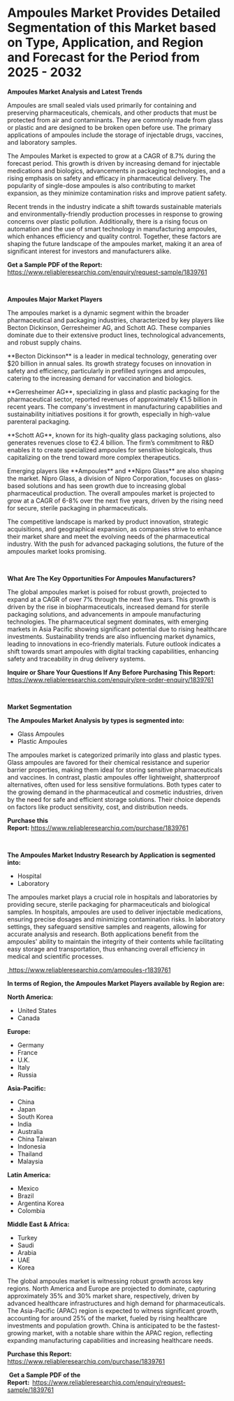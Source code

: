 <p><h1>Ampoules Market Provides Detailed Segmentation of this Market based on Type, Application, and Region and Forecast for the Period from 2025 - 2032</h1></p><p><strong>Ampoules Market Analysis and Latest Trends</strong></p>
<p><p>Ampoules are small sealed vials used primarily for containing and preserving pharmaceuticals, chemicals, and other products that must be protected from air and contaminants. They are commonly made from glass or plastic and are designed to be broken open before use. The primary applications of ampoules include the storage of injectable drugs, vaccines, and laboratory samples.</p><p>The Ampoules Market is expected to grow at a CAGR of 8.7% during the forecast period. This growth is driven by increasing demand for injectable medications and biologics, advancements in packaging technologies, and a rising emphasis on safety and efficacy in pharmaceutical delivery. The popularity of single-dose ampoules is also contributing to market expansion, as they minimize contamination risks and improve patient safety.</p><p>Recent trends in the industry indicate a shift towards sustainable materials and environmentally-friendly production processes in response to growing concerns over plastic pollution. Additionally, there is a rising focus on automation and the use of smart technology in manufacturing ampoules, which enhances efficiency and quality control. Together, these factors are shaping the future landscape of the ampoules market, making it an area of significant interest for investors and manufacturers alike.</p></p>
<p><strong>Get a Sample PDF of the Report:&nbsp;</strong> <a href="https://www.reliableresearchiq.com/enquiry/request-sample/1839761?utm_campaign=3735&utm_medium=2&utm_source=Github&utm_content=ia&utm_term=19042025&utm_id=ampoules">https://www.reliableresearchiq.com/enquiry/request-sample/1839761</a></p>
<p>&nbsp;</p>
<p><strong>Ampoules Major Market Players</strong></p>
<p><p>The ampoules market is a dynamic segment within the broader pharmaceutical and packaging industries, characterized by key players like Becton Dickinson, Gerresheimer AG, and Schott AG. These companies dominate due to their extensive product lines, technological advancements, and robust supply chains.</p><p>**Becton Dickinson** is a leader in medical technology, generating over $20 billion in annual sales. Its growth strategy focuses on innovation in safety and efficiency, particularly in prefilled syringes and ampoules, catering to the increasing demand for vaccination and biologics.</p><p>**Gerresheimer AG**, specializing in glass and plastic packaging for the pharmaceutical sector, reported revenues of approximately €1.5 billion in recent years. The company's investment in manufacturing capabilities and sustainability initiatives positions it for growth, especially in high-value parenteral packaging.</p><p>**Schott AG**, known for its high-quality glass packaging solutions, also generates revenues close to €2.4 billion. The firm’s commitment to R&D enables it to create specialized ampoules for sensitive biologicals, thus capitalizing on the trend toward more complex therapeutics.</p><p>Emerging players like **Ampoules** and **Nipro Glass** are also shaping the market. Nipro Glass, a division of Nipro Corporation, focuses on glass-based solutions and has seen growth due to increasing global pharmaceutical production. The overall ampoules market is projected to grow at a CAGR of 6-8% over the next five years, driven by the rising need for secure, sterile packaging in pharmaceuticals.</p><p>The competitive landscape is marked by product innovation, strategic acquisitions, and geographical expansion, as companies strive to enhance their market share and meet the evolving needs of the pharmaceutical industry. With the push for advanced packaging solutions, the future of the ampoules market looks promising.</p></p>
<p>&nbsp;</p>
<p><strong>What Are The Key Opportunities For Ampoules Manufacturers?</strong></p>
<p><p>The global ampoules market is poised for robust growth, projected to expand at a CAGR of over 7% through the next five years. This growth is driven by the rise in biopharmaceuticals, increased demand for sterile packaging solutions, and advancements in ampoule manufacturing technologies. The pharmaceutical segment dominates, with emerging markets in Asia Pacific showing significant potential due to rising healthcare investments. Sustainability trends are also influencing market dynamics, leading to innovations in eco-friendly materials. Future outlook indicates a shift towards smart ampoules with digital tracking capabilities, enhancing safety and traceability in drug delivery systems.</p></p>
<p><strong>Inquire or Share Your Questions If Any Before Purchasing This Report:</strong> <a href="https://www.reliableresearchiq.com/enquiry/pre-order-enquiry/1839761?utm_campaign=3735&utm_medium=2&utm_source=Github&utm_content=ia&utm_term=19042025&utm_id=ampoules">https://www.reliableresearchiq.com/enquiry/pre-order-enquiry/1839761</a></p>
<p>&nbsp;</p>
<p><strong>Market Segmentation</strong></p>
<p><strong>The Ampoules Market Analysis by types is segmented into:</strong></p>
<p><ul><li>Glass Ampoules</li><li>Plastic Ampoules</li></ul></p>
<p><p>The ampoules market is categorized primarily into glass and plastic types. Glass ampoules are favored for their chemical resistance and superior barrier properties, making them ideal for storing sensitive pharmaceuticals and vaccines. In contrast, plastic ampoules offer lightweight, shatterproof alternatives, often used for less sensitive formulations. Both types cater to the growing demand in the pharmaceutical and cosmetic industries, driven by the need for safe and efficient storage solutions. Their choice depends on factors like product sensitivity, cost, and distribution needs.</p></p>
<p><strong>Purchase this Report:&nbsp;</strong><a href="https://www.reliableresearchiq.com/purchase/1839761?utm_campaign=3735&utm_medium=2&utm_source=Github&utm_content=ia&utm_term=19042025&utm_id=ampoules">https://www.reliableresearchiq.com/purchase/1839761</a></p>
<p>&nbsp;</p>
<p><strong>The Ampoules Market Industry Research by Application is segmented into:</strong></p>
<p><ul><li>Hospital</li><li>Laboratory</li></ul></p>
<p><p>The ampoules market plays a crucial role in hospitals and laboratories by providing secure, sterile packaging for pharmaceuticals and biological samples. In hospitals, ampoules are used to deliver injectable medications, ensuring precise dosages and minimizing contamination risks. In laboratory settings, they safeguard sensitive samples and reagents, allowing for accurate analysis and research. Both applications benefit from the ampoules' ability to maintain the integrity of their contents while facilitating easy storage and transportation, thus enhancing overall efficiency in medical and scientific processes.</p></p>
<p><a href="https://www.reliableresearchiq.com/ampoules-r1839761?utm_campaign=3735&utm_medium=2&utm_source=Github&utm_content=ia&utm_term=19042025&utm_id=ampoules">&nbsp;https://www.reliableresearchiq.com/ampoules-r1839761</a></p>
<p><strong>In terms of Region, the Ampoules Market Players available by Region are:</strong></p>
<p>
    <p> <strong> North America: </strong>
        <ul>
            <li>United States</li>
            <li>Canada</li>
        </ul>
        </p> 
    <p> <strong> Europe: </strong>
        <ul>
            <li>Germany</li>
            <li>France</li>
            <li>U.K.</li>
            <li>Italy</li>
            <li>Russia</li>
        </ul>
        </p> 
    <p> <strong> Asia-Pacific: </strong>
        <ul>
            <li>China</li>
            <li>Japan</li>
            <li>South Korea</li>
            <li>India</li>
            <li>Australia</li>
            <li>China Taiwan</li>
            <li>Indonesia</li>
            <li>Thailand</li>
            <li>Malaysia</li>
        </ul>
        </p> 
    <p> <strong> Latin America: </strong>
        <ul>
            <li>Mexico</li>
            <li>Brazil</li>
            <li>Argentina Korea</li>
            <li>Colombia</li>
        </ul>
        </p> 
    <p> <strong> Middle East & Africa: </strong>
        <ul>
            <li>Turkey</li>
            <li>Saudi</li>
            <li>Arabia</li>
            <li>UAE</li>
            <li>Korea</li>
        </ul>
    </p>
    </p>
<p><p>The global ampoules market is witnessing robust growth across key regions. North America and Europe are projected to dominate, capturing approximately 35% and 30% market share, respectively, driven by advanced healthcare infrastructures and high demand for pharmaceuticals. The Asia-Pacific (APAC) region is expected to witness significant growth, accounting for around 25% of the market, fueled by rising healthcare investments and population growth. China is anticipated to be the fastest-growing market, with a notable share within the APAC region, reflecting expanding manufacturing capabilities and increasing healthcare needs.</p></p>
<p><strong>Purchase this Report: </strong><a href="https://www.reliableresearchiq.com/purchase/1839761?utm_campaign=3735&utm_medium=2&utm_source=Github&utm_content=ia&utm_term=19042025&utm_id=ampoules">https://www.reliableresearchiq.com/purchase/1839761</a></p>
<p>&nbsp;<strong>Get a Sample PDF of the Report:&nbsp;&nbsp;</strong><a href="https://www.reliableresearchiq.com/enquiry/request-sample/1839761?utm_campaign=3735&utm_medium=2&utm_source=Github&utm_content=ia&utm_term=19042025&utm_id=ampoules">https://www.reliableresearchiq.com/enquiry/request-sample/1839761</a></p>
<p><strong></strong></p>
<p><p></p><p></p><p></p></p>